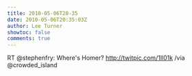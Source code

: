 ```yaml
---
title: 2010-05-06T20-35
date: 2010-05-06T20:35:03Z
author: Lee Turner
showtoc: false
comments: true
---
```


RT @stephenfry: Where's Homer? http://twitpic.com/1ll01k /via @crowded_island

